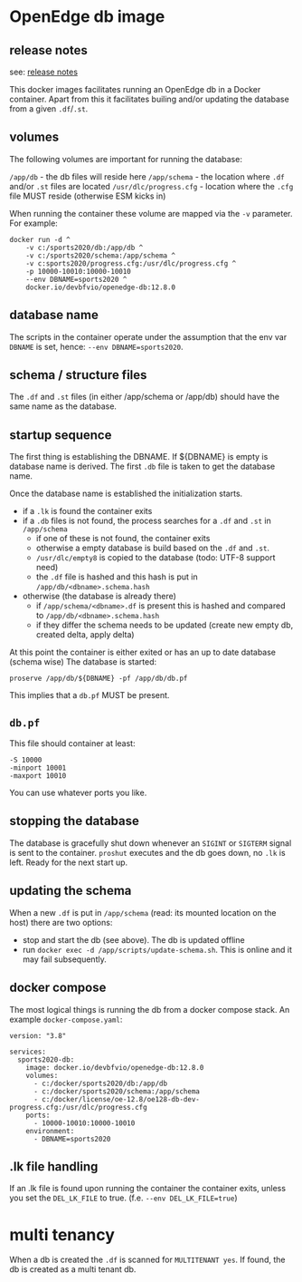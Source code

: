# OpenEdge db image     

## release notes
see: [release notes](release-notes)<br/>

This docker images facilitates running an OpenEdge db in a Docker container. Apart from this it facilitates builing and/or updating the database from a given `.df`/`.st`.

## volumes
The following volumes are important for running the database:

`/app/db` - the db files will reside here
`/app/schema` - the location where `.df` and/or `.st` files are located
`/usr/dlc/progress.cfg` - location where the `.cfg` file MUST reside (otherwise ESM kicks in)

When running the container these volume are mapped via the `-v` parameter.
For example:
```
docker run -d ^
    -v c:/sports2020/db:/app/db ^
    -v c:/sports2020/schema:/app/schema ^
    -v c:sports2020/progress.cfg:/usr/dlc/progress.cfg ^
    -p 10000-10010:10000-10010
    --env DBNAME=sports2020 ^
    docker.io/devbfvio/openedge-db:12.8.0
```

## database name
The scripts in the container operate under the assumption that the env var `DBNAME` is set, hence:
`--env DBNAME=sports2020`.

## schema / structure files
The `.df` and `.st` files (in either /app/schema or /app/db) should have the same name as the database.

## startup sequence
The first thing is establishing the DBNAME. If ${DBNAME} is empty is database name is derived. The first `.db` file is taken to get the database name.

Once the database name is established the initialization starts.
- if a `.lk` is found the container exits
- if a `.db` files is not found, the process searches for a `.df` and `.st` in `/app/schema` 
  - if one of these is not found, the container exits
  - otherwise a empty database is build based on the `.df` and `.st`. 
  - `/usr/dlc/empty8` is copied to the database (todo: UTF-8 support need)
  - the `.df` file is hashed and this hash is put in `/app/db/<dbname>.schema.hash` 
- otherwise (the database is already there)
  - if `/app/schema/<dbname>.df` is present this is hashed and compared to `/app/db/<dbname>.schema.hash`
  - if they differ the schema needs to be updated (create new empty db, created delta, apply delta)
  
At this point the container is either exited or has an up to date database (schema wise)
The database is started:
```
proserve /app/db/${DBNAME} -pf /app/db/db.pf
```

This implies that a `db.pf` MUST be present.

## `db.pf`
This file should container at least:
```
-S 10000
-minport 10001
-maxport 10010
```

You can use whatever ports you like.

## stopping the database
The database is gracefully shut down whenever an `SIGINT` or `SIGTERM` signal is sent to the container.
`proshut` executes and the db goes down, no `.lk` is left. Ready for the next start up.

## updating the schema
When a new `.df` is put in `/app/schema` (read: its mounted location on the host) there are two options:
- stop and start the db (see above). The db is updated offline
- run `docker exec -d /app/scripts/update-schema.sh`. This is online and it may fail subsequently.

## docker compose
The most logical things is running the db from a docker compose stack. An example `docker-compose.yaml`:
```
version: "3.8"

services:
  sports2020-db:
    image: docker.io/devbfvio/openedge-db:12.8.0
    volumes:
      - c:/docker/sports2020/db:/app/db
      - c:/docker/sports2020/schema:/app/schema
      - c:/docker/license/oe-12.8/oe128-db-dev-progress.cfg:/usr/dlc/progress.cfg
    ports:
      - 10000-10010:10000-10010
    environment:
      - DBNAME=sports2020
```

## .lk file handling
If an .lk file is found upon running the container the container exits, unless you set the `DEL_LK_FILE` to true. (f.e. `--env DEL_LK_FILE=true`)

# multi tenancy
When a db is created the `.df` is scanned for `MULTITENANT yes`. If found, the db is created as a multi tenant db.


